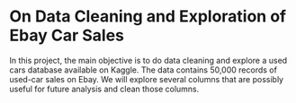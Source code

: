 # On Data Cleaning and Exploration of Ebay Car Sales

In this project, the main objective is to do data cleaning and explore a used cars database available on Kaggle. The data contains 50,000 records of used-car sales on Ebay. We will explore several columns that are possibly useful for future analysis and clean those columns.
